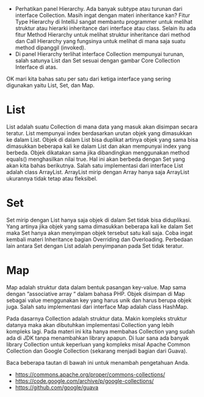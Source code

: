 - Perhatikan panel Hierarchy. Ada banyak subtype atau turunan dari interface Collection. Masih ingat dengan materi
  inheritance kan? Fitur Type Hierarchy di IntelliJ sangat membantu programmer untuk melihat struktur atau hierarki
  inheritance dari interface atau class. Selain itu ada fitur Method Hierarchy untuk melihat struktur inheritance dari
  method dan Call Hierarchy yang fungsinya untuk melihat di mana saja suatu method dipanggil (invoked).
- Di panel Hierarchy terlihat interface Collection mempunyai turunan, salah satunya List dan Set sesuai dengan gambar
  Core Collection Interface di atas.

OK mari kita bahas satu per satu dari ketiga interface yang sering digunakan yaitu List, Set, dan Map.

# List

List adalah suatu Collection di mana data yang masuk akan disimpan secara teratur. List mempunyai index berdasarkan
urutan objek yang dimasukkan ke dalam List. Objek di dalam List bisa duplikat artinya objek yang sama bisa dimasukkan
beberapa kali ke dalam List dan akan mempunyai index yang berbeda. Objek dikatakan sama jika dibandingkan menggunakan
method equals() menghasilkan nilai true. Hal ini akan berbeda dengan Set yang akan kita bahas berikutnya. Salah satu
implementasi dari interface List adalah class ArrayList. ArrayList mirip dengan Array hanya saja ArrayList ukurannya
tidak tetap atau fleksibel.

# Set

Set mirip dengan List hanya saja objek di dalam Set tidak bisa diduplikasi. Yang artinya jika objek yang sama dimasukkan
beberapa kali ke dalam Set maka Set hanya akan menyimpan objek tersebut satu kali saja. Coba ingat kembali materi
Inheritance bagian Overriding dan Overloading. Perbedaan lain antara Set dengan List adalah penyimpanan pada Set tidak
teratur.

# Map

Map adalah struktur data dalam bentuk pasangan key-value. Map sama dengan “associative array “ dalam bahasa PHP. Objek
disimpan di Map sebagai value menggunakan key yang harus unik dan harus berupa objek juga. Salah satu implementasi dari
interface Map adalah class HashMap.

Pada dasarnya Collection adalah struktur data. Makin kompleks struktur datanya maka akan dibutuhkan implementasi
Collection yang lebih kompleks lagi. Pada materi ini kita hanya membahas Collection yang sudah ada di JDK tanpa
menambahkan library apapun. Di luar sana ada banyak library Collection untuk keperluan yang kompleks misal Apache Common
Collection dan Google Collection (sekarang menjadi bagian dari Guava).

Baca beberapa tautan di bawah ini untuk menambah pengetahuan Anda.

- https://commons.apache.org/proper/commons-collections/
- https://code.google.com/archive/p/google-collections/
- https://github.com/google/guava